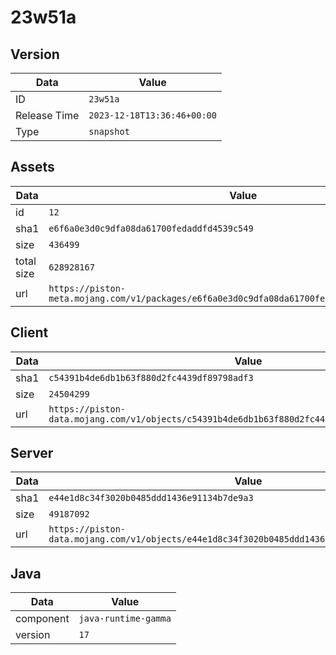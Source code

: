 # 23w51a

## Version

|**Data**        | **Value**                 |
|----------------|-------------------------|
| ID   | ```23w51a```   |
| Release Time   | ```2023-12-18T13:36:46+00:00```   |
| Type   | ```snapshot```   |

## Assets

|**Data**        | **Value**                 |
|----------------|-------------------------|
| id   | ```12```   |
| sha1   | ```e6f6a0e3d0c9dfa08da61700fedaddfd4539c549```   |
| size   | ```436499```   |
| total size  | ```628928167```  |
| url       | ```https://piston-meta.mojang.com/v1/packages/e6f6a0e3d0c9dfa08da61700fedaddfd4539c549/12.json``` |

## Client

|**Data**        | **Value**                 |
|----------------|-------------------------|
| sha1   | ```c54391b4de6db1b63f880d2fc4439df89798adf3```   |
| size   | ```24504299```   |
| url       | ```https://piston-data.mojang.com/v1/objects/c54391b4de6db1b63f880d2fc4439df89798adf3/client.jar``` |

## Server

|**Data**        | **Value**                 |
|----------------|-------------------------|
| sha1   | ```e44e1d8c34f3020b0485ddd1436e91134b7de9a3```   |
| size   | ```49187092```   |
| url       | ```https://piston-data.mojang.com/v1/objects/e44e1d8c34f3020b0485ddd1436e91134b7de9a3/server.jar``` |

## Java

|**Data**        | **Value**                 |
|----------------|-------------------------|
| component   | ```java-runtime-gamma```   |
| version   | ```17```   |